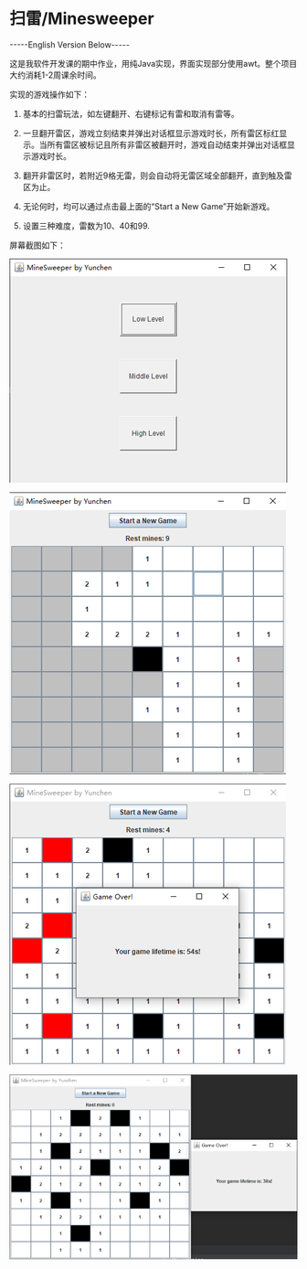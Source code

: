 # 扫雷/Minesweeper
-----English Version Below-----

这是我软件开发课的期中作业，用纯Java实现，界面实现部分使用awt。整个项目大约消耗1-2周课余时间。

实现的游戏操作如下：

1. 基本的扫雷玩法，如左键翻开、右键标记有雷和取消有雷等。

2. 一旦翻开雷区，游戏立刻结束并弹出对话框显示游戏时长，所有雷区标红显示。当所有雷区被标记且所有非雷区被翻开时，游戏自动结束并弹出对话框显示游戏时长。

3. 翻开非雷区时，若附近9格无雷，则会自动将无雷区域全部翻开，直到触及雷区为止。

4. 无论何时，均可以通过点击最上面的“Start a New Game”开始新游戏。

5. 设置三种难度，雷数为10、40和99.

屏幕截图如下：

![image](https://github.com/causeday/minesweeper/blob/main/screenshots/main.png)

![image](https://github.com/causeday/minesweeper/blob/main/screenshots/low-level.png)

![image](https://github.com/causeday/minesweeper/blob/main/screenshots/game-fail.png)

![image](https://github.com/causeday/minesweeper/blob/main/screenshots/game-success.png)

